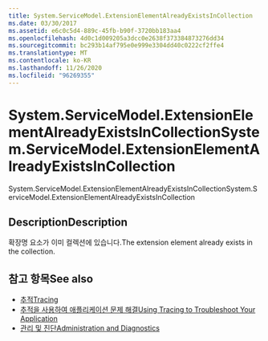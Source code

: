 ```yaml
---
title: System.ServiceModel.ExtensionElementAlreadyExistsInCollection
ms.date: 03/30/2017
ms.assetid: e6c0c5d4-889c-45fb-b90f-3720bb183aa4
ms.openlocfilehash: 4d0c1d009205a3dcc0e2638f373384873276dd34
ms.sourcegitcommit: bc293b14af795e0e999e3304dd40c0222cf2ffe4
ms.translationtype: MT
ms.contentlocale: ko-KR
ms.lasthandoff: 11/26/2020
ms.locfileid: "96269355"
---
```

# <a name="systemservicemodelextensionelementalreadyexistsincollection"></a><span data-ttu-id="ddb4a-102">System.ServiceModel.ExtensionElementAlreadyExistsInCollection</span><span class="sxs-lookup"><span data-stu-id="ddb4a-102">System.ServiceModel.ExtensionElementAlreadyExistsInCollection</span></span>

<span data-ttu-id="ddb4a-103">System.ServiceModel.ExtensionElementAlreadyExistsInCollection</span><span class="sxs-lookup"><span data-stu-id="ddb4a-103">System.ServiceModel.ExtensionElementAlreadyExistsInCollection</span></span>  
  
## <a name="description"></a><span data-ttu-id="ddb4a-104">Description</span><span class="sxs-lookup"><span data-stu-id="ddb4a-104">Description</span></span>  

 <span data-ttu-id="ddb4a-105">확장명 요소가 이미 컬렉션에 있습니다.</span><span class="sxs-lookup"><span data-stu-id="ddb4a-105">The extension element already exists in the collection.</span></span>  
  
## <a name="see-also"></a><span data-ttu-id="ddb4a-106">참고 항목</span><span class="sxs-lookup"><span data-stu-id="ddb4a-106">See also</span></span>

- [<span data-ttu-id="ddb4a-107">추적</span><span class="sxs-lookup"><span data-stu-id="ddb4a-107">Tracing</span></span>](index.md)
- [<span data-ttu-id="ddb4a-108">추적을 사용하여 애플리케이션 문제 해결</span><span class="sxs-lookup"><span data-stu-id="ddb4a-108">Using Tracing to Troubleshoot Your Application</span></span>](using-tracing-to-troubleshoot-your-application.md)
- [<span data-ttu-id="ddb4a-109">관리 및 진단</span><span class="sxs-lookup"><span data-stu-id="ddb4a-109">Administration and Diagnostics</span></span>](../index.md)
